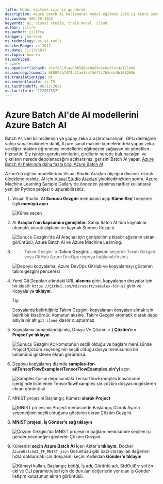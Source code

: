 ```yaml
---
title: Model eğitmek için iş gönderme
description: Azure Batch AI kullanarak model eğitmek için iş Azure Batch AI
ms.custom: SEO-VS-2020
keywords: ai, visual studio, train model, cloud
author: jillre
ms.author: jillfra
manager: jmartens
ms.technology: vs-ai-tools
monikerRange: vs-2017
ms.date: 11/13/2017
ms.topic: how-to
ms.workload:
- azure
ms.openlocfilehash: e1efd5101ae606588b40a09a0c6ed5e24c171eb8
ms.sourcegitcommit: 68897da7d74c31ae1ebf5d47c7b5ddc9b108265b
ms.translationtype: MT
ms.contentlocale: tr-TR
ms.lasthandoff: 08/13/2021
ms.locfileid: "122037557"
---
```

# <a name="train-ai-models-in-azure-batch-ai"></a>Azure Batch AI'de AI modellerini Azure Batch AI

Batch AI, veri bilimcilerinin ve yapay zeka araştırmacılarının, GPU desteğine sahip sanal makineler dahil, Azure sanal makine kümelerindeki yapay zeka ve diğer makine öğrenmesi modellerini eğitmesini sağlayan bir yönetilen hizmettir. Siz işinizin gereksinimlerini, girdilerin nerede bulunacağını ve çıktıların nerede depolanacağını açıklarsınız, gerisini Batch AI yapar. [Azure Batch AI hakkında daha fazla bilgi Azure Batch AI](/azure/batch-ai/overview)

Azure'da eğitim modellerinin Visual Studio Araçları ölçeğini dinamik olarak ölçeklendiresiniz.  AI için [Visual Studio Araçları'yi](installation.md)yükledinizkten sonra, Azure Machine Learning Sample Gallery'de önceden yapılmış tarifler kullanarak yeni bir Python projesi oluşturabilirsiniz.

1. Visual Studio. AI **Sunucu Gezgini** menüsünü açıp **Küme Seç'i** seçerek ilgili **menüyü açın**

    ![Küme seçen](media/train-model/select-cluster.png)

2. AI **Araçları'nın kapsamını genişletin.** Sahip Batch AI tüm kaynaklar otomatik olarak algılanır ve kaynak Sunucu Gezgini.

    ![Sunucu Gezgini'da AI Araçları için genişletilmiş klasör ağacının ekran görüntüsü, Azure Batch AI ve Azure Machine Learning.](media/train-model/batchai.png)

3. > Takım Gezgini' **> Takım Gezgini...** **öğesini** seçerek Takım Gezgini veya GitHub Azure DevOps depoya bağlanabilirsiniz.

    ![Depoyu kopyalama, Azure DevOps GitHub ve kopyalamayı gösteren takım gezgini penceresi](media/train-model/team-explorer-devops.png)

4. Yerel Git Depoları altındaki URL **alanına** girin, kopyalanan dosyalar için bir klasör `https://github.com/Microsoft/samples-for-ai` girin ve Kopyala'ya **tıklayın.**

    > [!Tip]
    > Dosyalarda belirttiğiniz Takım Gezgini, kopyalanan dosyaları almak için belirli bir klasördür. Komutun aksine, Takım Gezgini otomatik olarak depo adıyla bir alt `git clone` klasör oluşturmaz.

5. Kopyalama tamamlandığında, Dosya Ve Çözüm > **/ Çözüm'e > Project'ye tıklayın**

    ![Sunucu Gezgini Aç komutunun seçili olduğu ve bağlam menüsünde Project/Çözüm seçeneğinin seçili olduğu dosya menüsünün bir bölümünü gösteren ekran görüntüsü.](media/train-model/open-solution.png)

6. Depoyu kopyalamış dizinde **samples-for-ai\TensorFlowExamples\TensorFlowExamples.sln'yi** açın

    ![Samples-for-ai deposundaki TensorflowExamples klasörünün içeriğinde listelenen TensorflowExamples.sln çözüm dosyasını gösteren ekran görüntüsü.](media/train-model/tensorflowexamples.png)

7. MNIST projesini Başlangıç Kümesi **olarak Project**

    ![MNIST projesinin Project menüsünde Başlangıç Olarak Ayarla seçeneğinin seçili olduğunu gösteren ekran Çözüm Gezgini.](media/train-model/mnist-startup.png)

8. <strong>**MNIST projesi, İş Gönder'e** **sağ tıklayın**</strong>

    ![Çözüm Gezgini'da MNIST projesinin bağlam menüsünde seçilen işi gönder seçeneğini gösteren Çözüm Gezgini.](media/train-model/submit-job.png)
9. Kümenizi **seçin Azure Batch AI** İçeri Aktar'a **tıklayın.** Docker `AzureBatchAI_TF_MNIST.json` Görüntüsü gibi bazı varsayılan değerleri hızla doldurmak için dosyasını seçin. Ardından **Gönder'e tıklayın**

    ![Kümeyi kullan, Başlangıç betiği, İş adı, Görüntü adı, StdOutErr yol ön eki ve CLI parametreleri için doldurulan değerlerin yer alan İş Gönder iletişim kutusunun ekran görüntüsü.](media/train-model/submit-batch.png)
